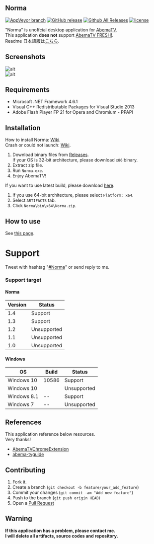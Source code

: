 Norma
----
[![AppVeyor branch](https://img.shields.io/appveyor/ci/fuyuno/norma/develop.svg?style=flat-square)](https://ci.appveyor.com/project/fuyuno/norma)
[![GitHub release](https://img.shields.io/github/release/fuyuno/norma.svg?maxAge=1800&style=flat-square)](https://github.com/fuyuno/Norma/releases/latest)
[![Github All Releases](https://img.shields.io/github/downloads/fuyuno/norma/total.svg?maxAge=1800&style=flat-square)](https://github.com/fuyuno/Norma/releases)
[![license](https://img.shields.io/github/license/fuyuno/norma.svg?maxAge=2592000&style=flat-square)](https://github.com/fuyuno/Norma/blob/develop/LICENSE)

"Norma" is unoffcial desktop application for [AbemaTV](https://abema.tv).  
This application **does not** support [AbemaTV FRESH!](https://abemafresh.tv).  
Readme 日本語版は[こちら](README.md).

## Screenshots
![alt](https://cloud.githubusercontent.com/assets/10832834/15974547/f8aa96f8-2f83-11e6-8db1-5025b9f70b60.PNG)  
![alt](https://cloud.githubusercontent.com/assets/10832834/15974591/37990d5e-2f84-11e6-9a3d-c84a43093e0c.PNG)

## Requirements

* Microsoft .NET Framework 4.6.1
* Visual C++ Redistributable Packages for Visual Studio 2013
* Adobe Flash Player FP 21 for Opera and Chromium - PPAPI


## Installation

How to install Norma: [Wiki](https://github.com/fuyuno/Norma/wiki/How-to-install-Norma).  
Crash or could not launch: [Wiki](https://github.com/fuyuno/Norma/wiki/Norma-has-been-crashed).


1. Download binary files from [Releases](https://github.com/fuyuno/Norma/releases). <br />
   If your OS is 32-bit architecture, please download `x86` binary. 
2. Extract zip file.
3. Run `Norma.exe`.
4. Enjoy AbemaTV!

If you want to use latest build, please download [here](https://ci.appveyor.com/project/fuyuno/norma).  

1. If you use 64-bit architecture, please select `Platform: x64`.
2. Select `ARTIFACTS` tab.
3. Click `Norma\bin\x64\Norma.zip`.


## How to use
See [this page](https://github.com/fuyuno/Norma/wiki/How-to-use).


# Support
Tweet with hashtag "[#Norma](https://twitter.com/search?f=tweets&vertical=default&q=%23Norma%20lang%3Aja&src=typd)" or send reply to me.

### Support target
#### Norma

| Version | Status      |
| ------- | ----------- |
| 1.4     | Support     |
| 1.3     | Support     |
| 1.2     | Unsupported |
| 1.1     | Unsupported |
| 1.0     | Unsupported |


#### Windows

| OS          | Build        | Status      |
| ----------- | ------------ | ----------- |
| Windows 10  | 10586        | Support     |
| Windows 10  |              | Unsupported |
| Windows 8.1 | --           | Support     |
| Windows 7   | --           | Unsupported | 


## References
This application reference below resources.  
Very thanks!

* [AbemaTVChromeExtension](https://github.com/nakayuki805/AbemaTVChromeExtension)
* [abema-tvguide](https://github.com/fushihara/abema-tvguide)


## Contributing

1. Fork it.
2. Create a branch (`git checkout -b feature/your_add_feature`)
3. Commit your changes (`git commit -am "Add new feature"`)
4. Push to the branch (`git push origin HEAD`)
5. Open a [Pull Request](https://github.com/fuyuno/Norma/pulls)


## Warning
**If this application has a problem, please contact me.**  
**I will delete all artifacts, source codes and repository.**